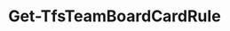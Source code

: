 ﻿---
title: Get-TfsTeamBoardCardRule
breadcrumbs: [ "Team", "Board" ]
parent: "Team.Board"
description: "Gets one or more team board card rules. "
remarks: 
parameterSets: 
  "_All_": [ Board, Collection, Project, Rule, RuleType, Team ] 
  "__AllParameterSets":  
    Rule: 
      type: "object"  
      position: "0"  
    Board: 
      type: "object"  
    Collection: 
      type: "object"  
    Project: 
      type: "object"  
    RuleType: 
      type: "CardRuleType"  
    Team: 
      type: "object" 
parameters: 
  - name: "Rule" 
    description: "Specifies the rule name. Wildcards are supported. When omitted, returns all card rules in the given board. " 
    globbing: false 
    position: 0 
    type: "object" 
    defaultValue: "*" 
  - name: "RuleType" 
    description: "Specifies the kind of rule to return. When omitted, returns both rule types (card color and tag color). Possible values: CardColor, TagColor, All" 
    globbing: false 
    type: "CardRuleType" 
    defaultValue: "All" 
  - name: "Board" 
    description: "Specifies the board name. " 
    globbing: false 
    pipelineInput: "true (ByValue)" 
    type: "object" 
  - name: "Team" 
    description: "Specifies the name of the Team, its ID (a GUID), or a Microsoft.TeamFoundation.Core.WebApi.WebApiTeam object to connect to. When omitted, it defaults to the connection set by Connect-TfsTeam (if any). For more details, see the Get-TfsTeam cmdlet. " 
    globbing: false 
    type: "object" 
  - name: "Project" 
    description: "Specifies the name of the Team Project, its ID (a GUID), or a Microsoft.TeamFoundation.Core.WebApi.TeamProject object to connect to. When omitted, it defaults to the connection set by Connect-TfsTeamProject (if any). For more details, see the Get-TfsTeamProject cmdlet. " 
    globbing: false 
    type: "object" 
  - name: "Collection" 
    description: "Specifies the URL to the Team Project Collection or Azure DevOps Organization to connect to, a TfsTeamProjectCollection object (Windows PowerShell only), or a VssConnection object. You can also connect to an Azure DevOps Services organizations by simply providing its name instead of the full URL. For more details, see the Get-TfsTeamProjectCollection cmdlet. When omitted, it defaults to the connection set by Connect-TfsTeamProjectCollection (if any). " 
    globbing: false 
    type: "object"
inputs: 
  - type: "System.Object" 
    description: "Specifies the board name. "
outputs: 
  - type: "Microsoft.TeamFoundation.Work.WebApi.Rule" 
    description: 
notes: 
relatedLinks: 
  - text: "Online Version:" 
    uri: "https://tfscmdlets.dev/docs/cmdlets/Team/Board/Get-TfsTeamBoardCardRule"
aliases: 
examples: 
---
